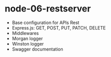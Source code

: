 # node-06-restserver

* Base configuration for APIs Rest
* Express.js: GET, POST, PUT, PATCH, DELETE
* Middlewares
* Morgan logger
* Winston logger
* Swagger documentation